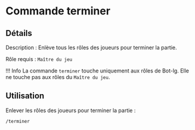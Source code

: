 # Commande terminer

## Détails

<!-- --8<-- [start:details] -->
Description : Enlève tous les rôles des joueurs pour terminer la partie.

Rôle requis : `Maître du jeu`

!!! Info
    La commande `terminer` touche uniquement aux rôles de Bot-lg. Elle ne touche pas aux rôles du `Maître du jeu`.
<!-- --8<-- [end:details] -->

## Utilisation

<!-- --8<-- [start:utilisation] -->
Enlever les rôles des joueurs pour terminer la partie :

```text
/terminer
```
<!-- --8<-- [end:utilisation] -->
